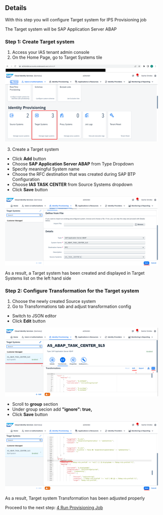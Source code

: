 ## Details

With this step you will configure Target system for IPS Provisioning job

The Target system will be SAP Application Server ABAP


### Step 1: Create Target system

1. Access your IAS tenant admin console
2. On the Home Page, go to Target Systems tile

![Target Systems tile](./Images/1.2.1.png "Target Systems tile")

3. Create a Target system

- Click **Add** button
- Choose **SAP Application Server ABAP** from Type Dropdown
- Specify meaningful System name
- Choose the RFC destination that was created during SAP BTP Configuration
- Choose **IAS TASK CENTER** from Source Systems dropdown
- Click **Save** button

![System params](./Images/1.3.1.png "System params")

As a result, a Target system has been created and displayed in Target Systems list on the left hand side 


### Step 2: Configure Transformation for the Target system

1. Choose the newly created Source system
2. Go to Transformations tab and adjust transformation config

- Switch to JSON editor
- Click **Edit** button

![Transformations adjustment](./Images/2.2.1.png "Transformations adjustment")

- Scroll to **group** section
- Under group secion add **"ignore": true,**
- Click **Save** button

![Transformations adjustment](./Images/2.2.2.png "Transformations adjustment")

As a result, Target system Transformation has been adjusted properly


Proceed to the next step: [4 Run Provisioning Job](https://github.com/Sereg20/Task_Center/blob/master/IPS_config/4%20Run%20Provisioning%20Job/README.md)
